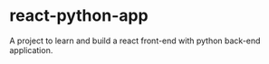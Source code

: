 # react-python-app
A project to learn and build a react front-end with python back-end application.
